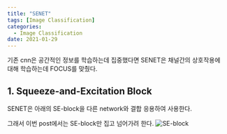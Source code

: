 ```yaml
---
title: "SENET"
tags: [Image Classification]
categories:
  - Image Classification
date: 2021-01-29
---
```


기존 cnn은 공간적인 정보를 학습하는데 집중했다면 SENET은 채널간의 상호작용에 대해 학습하는데 FOCUS를 맞췄다.

## 1. **Squeeze-and-Excitation Block**
SENET은 아래의 SE-block을 다른 network와 결합 응용하여 사용한다.

그래서 이번 post에서는 SE-block만 집고 넘어가려 한다.
![SE-block]("https://user-images.githubusercontent.com/75657954/146114339-97a4b958-22b7-49af-b0a8-9238de37f17b.png")
